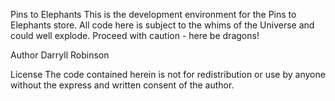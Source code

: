 Pins to Elephants
This is the development environment for the Pins to Elephants store. All code here is subject to the whims of the Universe and could well explode. Proceed with caution - here be dragons!

Author
Darryll Robinson

License
The code contained herein is not for redistribution or use by anyone without the express and written consent of the author.

